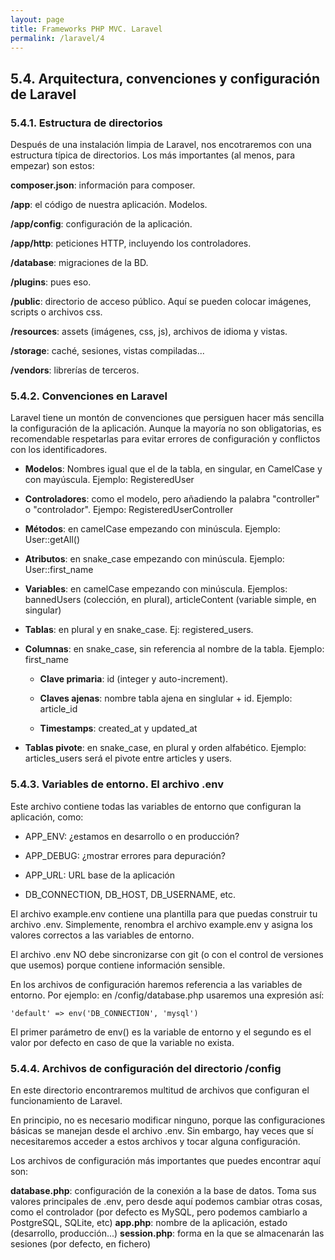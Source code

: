 ```yaml
---
layout: page
title: Frameworks PHP MVC. Laravel
permalink: /laravel/4
---
```


## 5.4. Arquitectura, convenciones y configuración de Laravel

### 5.4.1. Estructura de directorios

Después de una instalación limpia de Laravel, nos encotraremos con una estructura típica de directorios. Los más importantes (al menos, para empezar) son estos:

**composer.json**: información para composer.

**/app**: el código de nuestra aplicación. Modelos.

**/app/config**: configuración de la aplicación.

**/app/http**: peticiones HTTP, incluyendo los controladores.

**/database**: migraciones de la BD.

**/plugins**: pues eso.

**/public**: directorio de acceso público. Aquí se pueden colocar imágenes, scripts o archivos css.

**/resources**: assets (imágenes, css, js), archivos de idioma y vistas.

**/storage**: caché, sesiones, vistas compiladas...

**/vendors**: librerías de terceros.

### 5.4.2. Convenciones en Laravel

Laravel tiene un montón de convenciones que persiguen hacer más sencilla la configuración de la aplicación. Aunque la mayoría no son obligatorias, es recomendable respetarlas para evitar errores de configuración y conflictos con los identificadores.

* **Modelos**: Nombres igual que el de la tabla, en singular, en CamelCase y con mayúscula. Ejemplo: RegisteredUser

* **Controladores**: como el modelo, pero añadiendo la palabra "controller" o "controlador". Ejempo: RegisteredUserController

* **Métodos**: en camelCase empezando con minúscula. Ejemplo: User::getAll()

* **Atributos**: en snake_case empezando con minúscula. Ejemplo: User::first_name

* **Variables**: en camelCase empezando con minúscula. Ejemplos: bannedUsers (colección, en plural), articleContent (variable simple, en singular)

* **Tablas**: en plural y en snake_case. Ej: registered_users.

* **Columnas**: en snake_case, sin referencia al nombre de la tabla. Ejemplo: first_name

   * **Clave primaria**: id (integer y auto-increment).

   * **Claves ajenas**: nombre tabla ajena en singlular + id. Ejemplo: article_id

   * **Timestamps**: created_at y updated_at

* **Tablas pivote**: en snake_case, en plural y orden alfabético. Ejemplo: articles_users será el pivote entre articles y users.

### 5.4.3. Variables de entorno. El archivo .env

Este archivo contiene todas las variables de entorno que configuran la aplicación, como:

* APP_ENV: ¿estamos en desarrollo o en producción?

* APP_DEBUG: ¿mostrar errores para depuración?

* APP_URL: URL base de la aplicación

* DB_CONNECTION, DB_HOST, DB_USERNAME, etc.

El archivo example.env contiene una plantilla para que puedas construir tu archivo .env. Simplemente, renombra el archivo example.env y asigna los valores correctos a las variables de entorno.

El archivo .env NO debe sincronizarse con git (o con el control de versiones que usemos) porque contiene información sensible.

En los archivos de configuración haremos referencia a las variables de entorno. Por ejemplo: en /config/database.php usaremos una expresión así:

```
'default' => env('DB_CONNECTION', 'mysql')
```

El primer parámetro de env() es la variable de entorno y el segundo es el valor por defecto en caso de que la variable no exista.

### 5.4.4. Archivos de configuración del directorio /config

En este directorio encontraremos multitud de archivos que configuran el funcionamiento de Laravel.

En principio, no es necesario modificar ninguno, porque las configuraciones básicas se manejan desde el archivo .env. Sin embargo, hay veces que sí necesitaremos acceder a estos archivos y tocar alguna configuración.

Los archivos de configuración más importantes que puedes encontrar aquí son:

**database.php**: configuración de la conexión a la base de datos. Toma sus valores principales de .env, pero desde aquí podemos cambiar otras cosas, como el controlador (por defecto es MySQL, pero podemos cambiarlo a PostgreSQL, SQLite, etc)
**app.php**: nombre de la aplicación, estado (desarrollo, producción...)
**session.php**: forma en la que se almacenarán las sesiones (por defecto, en fichero)

